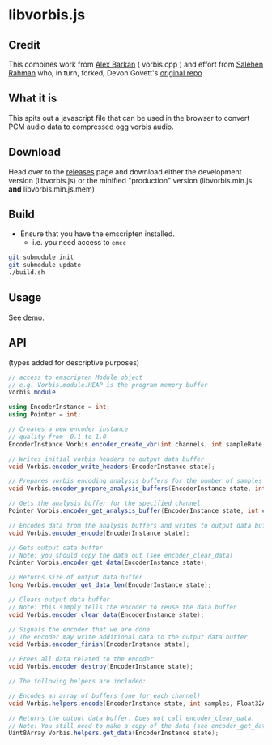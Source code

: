 # libvorbis.js

## Credit

This combines work from [Alex Barkan](http://hotcashew.com/2014/02/chrome-audio-api-and-ogg-vorbis/) ( vorbis.cpp ) and effort from  [Salehen Rahman](https://github.com/shovon/libvorbis.js) who, in turn, forked, Devon Govett's [original repo](https://github.com/devongovett/ogg.js)

## What it is

This spits out a javascript file that can be used in the browser to convert PCM audio data to compressed ogg vorbis audio.

## Download

Head over to the [releases](https://github.com/Garciat/libvorbis.js/releases) page
and download either the development version (libvorbis.js) or the minified "production"
version (libvorbis.min.js **and** libvorbis.min.js.mem)

## Build

- Ensure that you have the emscripten installed.
  - i.e. you need access to `emcc`

```bash
git submodule init
git submodule update
./build.sh
```

## Usage

See [demo](demo).

## API

(types added for descriptive purposes)

```csharp
// access to emscripten Module object
// e.g. Vorbis.module.HEAP is the program memory buffer
Vorbis.module

using EncoderInstance = int;
using Pointer = int;

// Creates a new encoder instance
// quality from -0.1 to 1.0
EncoderInstance Vorbis.encoder_create_vbr(int channels, int sampleRate, float quality);

// Writes initial vorbis headers to output data buffer
void Vorbis.encoder_write_headers(EncoderInstance state);

// Prepares vorbis encoding analysis buffers for the number of samples
void Vorbis.encoder_prepare_analysis_buffers(EncoderInstance state, int samples);

// Gets the analysis buffer for the specified channel
Pointer Vorbis.encoder_get_analysis_buffer(EncoderInstance state, int channel);

// Encodes data from the analysis buffers and writes to output data buffer
void Vorbis.encoder_encode(EncoderInstance state);

// Gets output data buffer
// Note: you should copy the data out (see encoder_clear_data)
Pointer Vorbis.encoder_get_data(EncoderInstance state);

// Returns size of output data buffer
long Vorbis.encoder_get_data_len(EncoderInstance state);

// Clears output data buffer
// Note: this simply tells the encoder to reuse the data buffer
void Vorbis.encoder_clear_data(EncoderInstance state);

// Signals the encoder that we are done
// The encoder may write additional data to the output data buffer
void Vorbis.encoder_finish(EncoderInstance state);

// Frees all data related to the encoder
void Vorbis.encoder_destroy(EncoderInstance state);

// The following helpers are included:

// Encodes an array of buffers (one for each channel)
void Vorbis.helpers.encode(EncoderInstance state, int samples, Float32Array[] data);

// Returns the output data buffer. Does not call encoder_clear_data.
// Note: You still need to make a copy of the data (see encoder_get_data)
Uint8Array Vorbis.helpers.get_data(EncoderInstance state);
```
